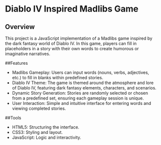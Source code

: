 # Diablo IV Inspired Madlibs Game

## Overview
This project is a JavaScript implementation of a Madlibs game inspired by the dark fantasy world of Diablo IV. In this game, players can fill in placeholders in a story with their own words to create humorous or imaginative narratives.

##Features
- Madlibs Gameplay: Users can input words (nouns, verbs, adjectives, etc.) to fill in blanks within predefined stories.
- Diablo IV Theme: The game is themed around the atmosphere and lore of Diablo IV, featuring dark fantasy elements, characters, and scenarios.
- Dynamic Story Generation: Stories are randomly selected or chosen from a predefined set, ensuring each gameplay session is unique.
- User Interaction: Simple and intuitive interface for entering words and viewing completed stories.

##Tools

- HTML5: Structuring the interface.
- CSS3: Styling and layout.
- JavaScript: Logic and interactivity.


